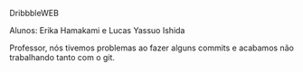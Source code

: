 DribbbleWEB

Alunos: Erika Hamakami e Lucas Yassuo Ishida

Professor, nós tivemos problemas ao fazer alguns commits e acabamos não trabalhando tanto com o git.
